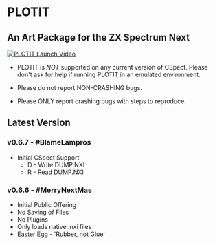 # PLOTIT
## An Art Package for the ZX Spectrum Next

[![PLOTIT Launch Video](http://img.youtube.com/vi/wpi9r7q6J8k/0.jpg)](http://www.youtube.com/watch?v=wpi9r7q6J8k "PLOTIT Launch Video")

* PLOTIT is *NOT* supported on any current version of CSpect. Please don't ask for help if running PLOTIT in an emulated environment. 

* Please do not report NON-CRASHING bugs.

* Please ONLY report crashing bugs with steps to reproduce.

## Latest Version
### v0.6.7 - #BlameLampros
 * Initial CSpect Support
   * D - Write DUMP.NXI
   * R - Read DUMP.NXI

### v0.6.6 - #MerryNextMas
 * Initial Public Offering
 * No Saving of Files
 * No Plugins
 * Only loads native .nxi files
 * Easter Egg - 'Rubber, not Glue'

